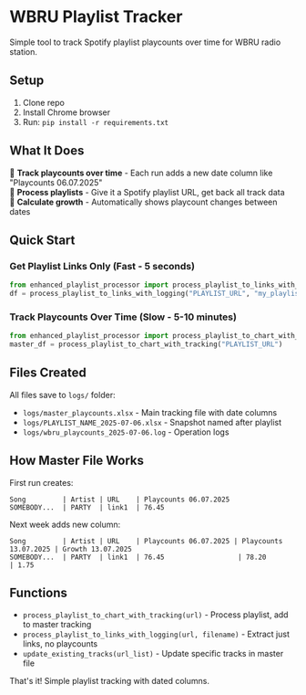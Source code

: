 # WBRU Playlist Tracker

Simple tool to track Spotify playlist playcounts over time for WBRU radio station.

## Setup

1. Clone repo
2. Install Chrome browser  
3. Run: `pip install -r requirements.txt`

## What It Does

🎵 **Track playcounts over time** - Each run adds a new date column like "Playcounts 06.07.2025"  
🎵 **Process playlists** - Give it a Spotify playlist URL, get back all track data  
🎵 **Calculate growth** - Automatically shows playcount changes between dates

## Quick Start

### Get Playlist Links Only (Fast - 5 seconds)
```python
from enhanced_playlist_processor import process_playlist_to_links_with_logging
df = process_playlist_to_links_with_logging("PLAYLIST_URL", "my_playlist.xlsx")
```

### Track Playcounts Over Time (Slow - 5-10 minutes)
```python
from enhanced_playlist_processor import process_playlist_to_chart_with_tracking
master_df = process_playlist_to_chart_with_tracking("PLAYLIST_URL")
```

## Files Created

All files save to `logs/` folder:
- `logs/master_playcounts.xlsx` - Main tracking file with date columns
- `logs/PLAYLIST_NAME_2025-07-06.xlsx` - Snapshot named after playlist
- `logs/wbru_playcounts_2025-07-06.log` - Operation logs

## How Master File Works

First run creates:
```
Song         | Artist | URL    | Playcounts 06.07.2025
SOMEBODY...  | PARTY  | link1  | 76.45
```

Next week adds new column:
```
Song         | Artist | URL    | Playcounts 06.07.2025 | Playcounts 13.07.2025 | Growth 13.07.2025
SOMEBODY...  | PARTY  | link1  | 76.45                  | 78.20                  | 1.75
```

## Functions

- `process_playlist_to_chart_with_tracking(url)` - Process playlist, add to master tracking
- `process_playlist_to_links_with_logging(url, filename)` - Extract just links, no playcounts
- `update_existing_tracks(url_list)` - Update specific tracks in master file

That's it! Simple playlist tracking with dated columns.